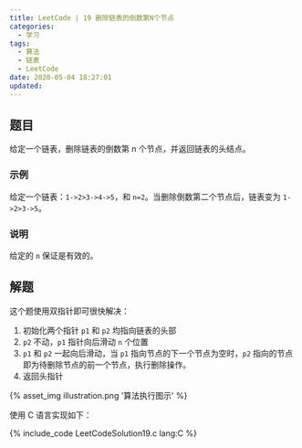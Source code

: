 ```yaml
---
title: LeetCode | 19 删除链表的倒数第N个节点
categories:
  - 学习
tags:
  - 算法
  - 链表
  - LeetCode
date: 2020-05-04 18:27:01
updated:
---
```

## 题目

给定一个链表，删除链表的倒数第 n 个节点，并返回链表的头结点。
<!-- more -->

### 示例

给定一个链表：`1->2>3->4->5`，和 `n=2`。当删除倒数第二个节点后，链表变为 `1->2>3->5`。

### 说明

给定的 `n` 保证是有效的。

## 解题

这个题使用双指针即可很快解决：

1. 初始化两个指针 `p1` 和 `p2` 均指向链表的头部
2. `p2` 不动，`p1` 指针向后滑动 `n` 个位置
3. `p1` 和 `p2` 一起向后滑动，当 `p1` 指向节点的下一个节点为空时，`p2` 指向的节点即为待删除节点的前一个节点，执行删除操作。
4. 返回头指针

{% asset_img illustration.png '算法执行图示'  %}

使用 C 语言实现如下：

{% include_code LeetCodeSolution19.c lang:C %}